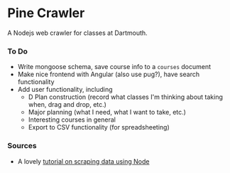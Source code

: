 # Pine Crawler

A Nodejs web crawler for classes at Dartmouth.

### To Do

- Write mongoose schema, save course info to a `courses` document
- Make nice frontend with Angular (also use pug?), have search functionality
- Add user functionality, including
  - D Plan construction (record what classes I'm thinking about taking when, drag and drop, etc.)
  - Major planning (what I need, what I want to take, etc.)
  - Interesting courses in general
  - Export to CSV functionality (for spreadsheeting)

### Sources

- A lovely [tutorial on scraping data using Node](https://scotch.io/tutorials/scraping-the-web-with-node-js)
